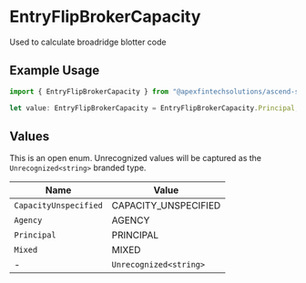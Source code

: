 # EntryFlipBrokerCapacity

Used to calculate broadridge blotter code

## Example Usage

```typescript
import { EntryFlipBrokerCapacity } from "@apexfintechsolutions/ascend-sdk/models/components";

let value: EntryFlipBrokerCapacity = EntryFlipBrokerCapacity.Principal;
```

## Values

This is an open enum. Unrecognized values will be captured as the `Unrecognized<string>` branded type.

| Name                   | Value                  |
| ---------------------- | ---------------------- |
| `CapacityUnspecified`  | CAPACITY_UNSPECIFIED   |
| `Agency`               | AGENCY                 |
| `Principal`            | PRINCIPAL              |
| `Mixed`                | MIXED                  |
| -                      | `Unrecognized<string>` |
